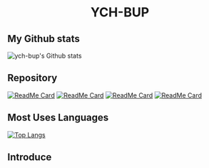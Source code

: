 <div align=center>
  <h1>YCH-BUP</h1>
</div>

## My Github stats

![ych-bup's Github stats](https://github-readme-stats.vercel.app/api?username=ych-bup&show_icons=true&theme=tokyonight)&nbsp;

## Repository

[![ReadMe Card](https://github-readme-stats.vercel.app/api/pin/?username=ych-bup&repo=Ich.BOT)](https://github.com/ych-bup/Ich.BOT)
[![ReadMe Card](https://github-readme-stats.vercel.app/api/pin/?username=ych-bup&repo=moon-phase)](https://github.com/ych-bup/moon-phase)
[![ReadMe Card](https://github-readme-stats.vercel.app/api/pin/?username=ych-bup&repo=Ich-DOCS)](https://github.com/ych-bup/Ich-DOCS)
[![ReadMe Card](https://github-readme-stats.vercel.app/api/pin/?username=ych-bup&repo=ych-bup)](https://github.com/ych-bup/ych-bup)

## Most Uses Languages

[![Top Langs](https://github-readme-stats.vercel.app/api/top-langs/?username=ych-bup&langs_count=8)](https://github.com/ych-bup/Ich.BOT)

## Introduce

